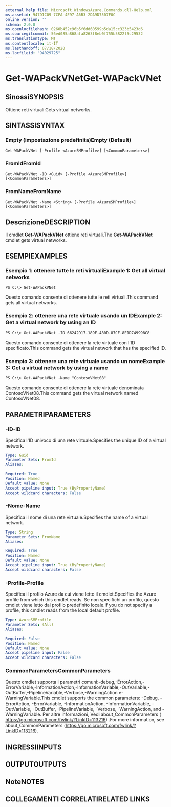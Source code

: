 ```yaml
---
external help file: Microsoft.WindowsAzure.Commands.dll-Help.xml
ms.assetid: 947D1C09-7CFA-4E97-A6B3-2DA9D7507F0C
online version: ''
schema: 2.0.0
ms.openlocfilehash: 0260b452c96b5f6dd60599b5da15cc323b5423d6
ms.sourcegitcommit: 56ed085a868afa8263f8eb0f755b5822f5c29532
ms.translationtype: MT
ms.contentlocale: it-IT
ms.lasthandoff: 07/18/2020
ms.locfileid: "94029725"
---
```

# <span data-ttu-id="6ce67-101">Get-WAPackVNet</span><span class="sxs-lookup"><span data-stu-id="6ce67-101">Get-WAPackVNet</span></span>

## <span data-ttu-id="6ce67-102">Sinossi</span><span class="sxs-lookup"><span data-stu-id="6ce67-102">SYNOPSIS</span></span>
<span data-ttu-id="6ce67-103">Ottiene reti virtuali.</span><span class="sxs-lookup"><span data-stu-id="6ce67-103">Gets virtual networks.</span></span>

## <span data-ttu-id="6ce67-104">SINTASSI</span><span class="sxs-lookup"><span data-stu-id="6ce67-104">SYNTAX</span></span>

### <span data-ttu-id="6ce67-105">Empty (impostazione predefinita)</span><span class="sxs-lookup"><span data-stu-id="6ce67-105">Empty (Default)</span></span>
```
Get-WAPackVNet [-Profile <AzureSMProfile>] [<CommonParameters>]
```

### <span data-ttu-id="6ce67-106">FromId</span><span class="sxs-lookup"><span data-stu-id="6ce67-106">FromId</span></span>
```
Get-WAPackVNet -ID <Guid> [-Profile <AzureSMProfile>] [<CommonParameters>]
```

### <span data-ttu-id="6ce67-107">FromName</span><span class="sxs-lookup"><span data-stu-id="6ce67-107">FromName</span></span>
```
Get-WAPackVNet -Name <String> [-Profile <AzureSMProfile>] [<CommonParameters>]
```

## <span data-ttu-id="6ce67-108">Descrizione</span><span class="sxs-lookup"><span data-stu-id="6ce67-108">DESCRIPTION</span></span>
<span data-ttu-id="6ce67-109">Il cmdlet **Get-WAPackVNet** ottiene reti virtuali.</span><span class="sxs-lookup"><span data-stu-id="6ce67-109">The **Get-WAPackVNet** cmdlet gets virtual networks.</span></span>

## <span data-ttu-id="6ce67-110">ESEMPI</span><span class="sxs-lookup"><span data-stu-id="6ce67-110">EXAMPLES</span></span>

### <span data-ttu-id="6ce67-111">Esempio 1: ottenere tutte le reti virtuali</span><span class="sxs-lookup"><span data-stu-id="6ce67-111">Example 1: Get all virtual networks</span></span>
```
PS C:\> Get-WAPackVNet
```

<span data-ttu-id="6ce67-112">Questo comando consente di ottenere tutte le reti virtuali.</span><span class="sxs-lookup"><span data-stu-id="6ce67-112">This command gets all virtual networks.</span></span>

### <span data-ttu-id="6ce67-113">Esempio 2: ottenere una rete virtuale usando un ID</span><span class="sxs-lookup"><span data-stu-id="6ce67-113">Example 2: Get a virtual network by using an ID</span></span>
```
PS C:\> Get-WAPackVNet -ID 66242D17-189F-480D-87CF-8E1D749998C8
```

<span data-ttu-id="6ce67-114">Questo comando consente di ottenere la rete virtuale con l'ID specificato.</span><span class="sxs-lookup"><span data-stu-id="6ce67-114">This command gets the virtual network that has the specified ID.</span></span>

### <span data-ttu-id="6ce67-115">Esempio 3: ottenere una rete virtuale usando un nome</span><span class="sxs-lookup"><span data-stu-id="6ce67-115">Example 3: Get a virtual network by using a name</span></span>
```
PS C:\> Get-WAPackVNet -Name "ContosoVNet08"
```

<span data-ttu-id="6ce67-116">Questo comando consente di ottenere la rete virtuale denominata ContosoVNet08.</span><span class="sxs-lookup"><span data-stu-id="6ce67-116">This command gets the virtual network named ContosoVNet08.</span></span>

## <span data-ttu-id="6ce67-117">PARAMETRI</span><span class="sxs-lookup"><span data-stu-id="6ce67-117">PARAMETERS</span></span>

### <span data-ttu-id="6ce67-118">-ID</span><span class="sxs-lookup"><span data-stu-id="6ce67-118">-ID</span></span>
<span data-ttu-id="6ce67-119">Specifica l'ID univoco di una rete virtuale.</span><span class="sxs-lookup"><span data-stu-id="6ce67-119">Specifies the unique ID of a virtual network.</span></span>

```yaml
Type: Guid
Parameter Sets: FromId
Aliases: 

Required: True
Position: Named
Default value: None
Accept pipeline input: True (ByPropertyName)
Accept wildcard characters: False
```

### <span data-ttu-id="6ce67-120">-Nome</span><span class="sxs-lookup"><span data-stu-id="6ce67-120">-Name</span></span>
<span data-ttu-id="6ce67-121">Specifica il nome di una rete virtuale.</span><span class="sxs-lookup"><span data-stu-id="6ce67-121">Specifies the name of a virtual network.</span></span>

```yaml
Type: String
Parameter Sets: FromName
Aliases: 

Required: True
Position: Named
Default value: None
Accept pipeline input: True (ByPropertyName)
Accept wildcard characters: False
```

### <span data-ttu-id="6ce67-122">-Profile</span><span class="sxs-lookup"><span data-stu-id="6ce67-122">-Profile</span></span>
<span data-ttu-id="6ce67-123">Specifica il profilo Azure da cui viene letto il cmdlet.</span><span class="sxs-lookup"><span data-stu-id="6ce67-123">Specifies the Azure profile from which this cmdlet reads.</span></span>
<span data-ttu-id="6ce67-124">Se non specifichi un profilo, questo cmdlet viene letto dal profilo predefinito locale.</span><span class="sxs-lookup"><span data-stu-id="6ce67-124">If you do not specify a profile, this cmdlet reads from the local default profile.</span></span>

```yaml
Type: AzureSMProfile
Parameter Sets: (All)
Aliases: 

Required: False
Position: Named
Default value: None
Accept pipeline input: False
Accept wildcard characters: False
```

### <span data-ttu-id="6ce67-125">CommonParameters</span><span class="sxs-lookup"><span data-stu-id="6ce67-125">CommonParameters</span></span>
<span data-ttu-id="6ce67-126">Questo cmdlet supporta i parametri comuni:-debug,-ErrorAction,-ErrorVariable,-InformationAction,-InformationVariable,-OutVariable,-OutBuffer,-PipelineVariable,-Verbose,-WarningAction e-WarningVariable.</span><span class="sxs-lookup"><span data-stu-id="6ce67-126">This cmdlet supports the common parameters: -Debug, -ErrorAction, -ErrorVariable, -InformationAction, -InformationVariable, -OutVariable, -OutBuffer, -PipelineVariable, -Verbose, -WarningAction, and -WarningVariable.</span></span> <span data-ttu-id="6ce67-127">Per altre informazioni, Vedi about_CommonParameters ( https://go.microsoft.com/fwlink/?LinkID=113216) .</span><span class="sxs-lookup"><span data-stu-id="6ce67-127">For more information, see about_CommonParameters (https://go.microsoft.com/fwlink/?LinkID=113216).</span></span>

## <span data-ttu-id="6ce67-128">INGRESSI</span><span class="sxs-lookup"><span data-stu-id="6ce67-128">INPUTS</span></span>

## <span data-ttu-id="6ce67-129">OUTPUT</span><span class="sxs-lookup"><span data-stu-id="6ce67-129">OUTPUTS</span></span>

## <span data-ttu-id="6ce67-130">Note</span><span class="sxs-lookup"><span data-stu-id="6ce67-130">NOTES</span></span>

## <span data-ttu-id="6ce67-131">COLLEGAMENTI CORRELATI</span><span class="sxs-lookup"><span data-stu-id="6ce67-131">RELATED LINKS</span></span>

